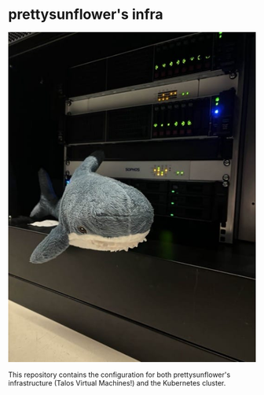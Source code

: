 # prettysunflower's infra

![image of a Blahaj in front of servers](blahaj.jpg)

This repository contains the configuration for both prettysunflower's infrastructure (Talos Virtual Machines!) and the Kubernetes cluster.